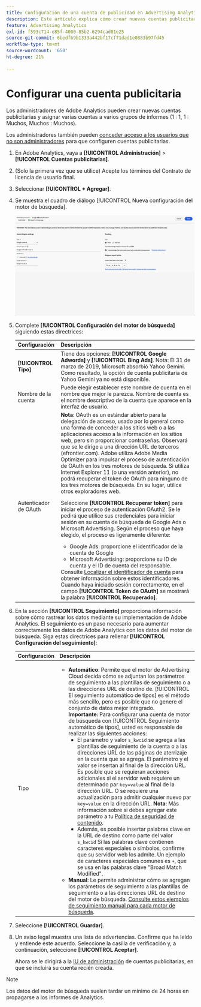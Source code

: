 ```yaml
---
title: Configuración de una cuenta de publicidad en Advertising Analytics
description: Este artículo explica cómo crear nuevas cuentas publicitarias y asignar varias cuentas a varios grupos de informes.
feature: Advertising Analytics
exl-id: f593c714-e85f-4000-85b2-6294cad81e25
source-git-commit: 6bedfb9b1333a442bf17cf71dad1e0883b97fd45
workflow-type: tm+mt
source-wordcount: '650'
ht-degree: 21%

---
```


# Configurar una cuenta publicitaria

Los administradores de Adobe Analytics pueden crear nuevas cuentas publicitarias y asignar varias cuentas a varios grupos de informes (1 : 1, 1 : Muchos, Muchos : Muchos).

Los administradores también pueden [conceder acceso a los usuarios que no son administradores](/help/integrate/c-advertising-analytics/overview.md#section_FCC58EB635954A32990D4E67B52B4369) para que configuren cuentas publicitarias.

<!--
![](assets/aa_accounts.png)
-->

1. En Adobe Analytics, vaya a **[!UICONTROL Administración]** > **[!UICONTROL Cuentas publicitarias]**.
1. (Solo la primera vez que se utilice) Acepte los términos del Contrato de licencia de usuario final.
1. Seleccionar **[!UICONTROL + Agregar]**.
1. Se muestra el cuadro de diálogo [!UICONTROL Nueva configuración del motor de búsqueda].

   ![](assets/aa-new-se-account.png)

1. Complete **[!UICONTROL Configuración del motor de búsqueda]** siguiendo estas directrices:

   | Configuración | Descripción |
   | --- | --- |
   | **[!UICONTROL Tipo]** | Tiene dos opciones: **[!UICONTROL Google Adwords]** y **[!UICONTROL Bing Ads]**. Nota: El 31 de marzo de 2019, Microsoft absorbió Yahoo Gemini. Como resultado, la opción de cuenta publicitaria de Yahoo Gemini ya no está disponible. |
   | Nombre de la cuenta | Puede elegir establecer este nombre de cuenta en el nombre que mejor le parezca.  Nombre de cuenta es el nombre descriptivo de la cuenta que aparece en la interfaz de usuario. |
   | Autenticador de OAuth | **Nota**: OAuth es un estándar abierto para la delegación de acceso, usado por lo general como una forma de conceder a los sitios web o a las aplicaciones acceso a la información en los sitios web, pero sin proporcionar contraseñas. Observará que se le dirige a una dirección URL de terceros (efrontier.com). Adobe utiliza Adobe Media Optimizer para impulsar el proceso de autenticación de OAuth en los tres motores de búsqueda. Si utiliza Internet Explorer 11 (o una versión anterior), no podrá recuperar el token de OAuth para ninguno de los tres motores de búsqueda. En su lugar, utilice otros exploradores web.<p>Seleccione **[!UICONTROL Recuperar token]** para iniciar el proceso de autenticación OAuth2. Se le pedirá que utilice sus credenciales para iniciar sesión en su cuenta de búsqueda de Google Ads o Microsoft Advertising. Según el proceso que haya elegido, el proceso es ligeramente diferente: <ul><li>Google Ads: proporcione el identificador de la cuenta de Google</li><li>Microsoft Advertising: proporcione su ID de cuenta y el ID de cuenta del responsable.</li></ul>Consulte [Localizar el identificador de cuenta](aa-locate-account-id.md) para obtener información sobre estos identificadores. Cuando haya iniciado sesión correctamente, en el campo **[!UICONTROL Token de OAuth]** se mostrará la palabra **[!UICONTROL Recuperado]**. |

1. En la sección **[!UICONTROL Seguimiento]** proporciona información sobre cómo rastrear los datos mediante su implementación de Adobe Analytics. El seguimiento es un paso necesario para aumentar correctamente los datos de Adobe Analytics con los datos del motor de búsqueda.
Siga estas directrices para rellenar **[!UICONTROL Configuración del seguimiento]**:

   | Configuración | Descripción |
   | --- | --- |
   | Tipo | <ul><li>**Automático**: Permite que el motor de Advertising Cloud decida cómo se adjuntan los parámetros de seguimiento a las plantillas de seguimiento o a las direcciones URL de destino de. [!UICONTROL El seguimiento automático de tipos] es el método más sencillo, pero es posible que no genere el conjunto de datos mejor integrado.<br>**Importante:** Para configurar una cuenta de motor de búsqueda con [!UICONTROL Seguimiento automático de tipos], usted es responsable de realizar las siguientes acciones:<ul><li>El parámetro y valor `s_kwcid` se agrega a las plantillas de seguimiento de la cuenta o a las direcciones URL de las páginas de aterrizaje en la cuenta que se agrega. El parámetro y el valor se insertan al final de la dirección URL. Es posible que se requieran acciones adicionales si el servidor web requiere un determinado par `key=value` al final de la dirección URL. O se requiere una actualización para admitir cualquier nuevo par `key=value` en la dirección URL. **Nota**: Más información sobre si debes agregar este parámetro a tu [Política de seguridad de contenido](https://experienceleague.adobe.com/es/docs/id-service/using/reference/csp).</li><li>Además, es posible insertar palabras clave en la URL de destino como parte del valor `s_kwcid` Si las palabras clave contienen caracteres especiales o símbolos, confirme que su servidor web los admite. Un ejemplo de caracteres especiales comunes es `+`, que se usa en las palabras clave &quot;Broad Match Modified&quot;.</li></ul></li><li>**Manual**: Le permite administrar cómo se agregan los parámetros de seguimiento a las plantillas de seguimiento o a las direcciones URL de destino del motor de búsqueda. [Consulte estos ejemplos de seguimiento manual para cada motor de búsqueda](/help/integrate/c-advertising-analytics/c-adanalytics-workflow/aa-manual-vs-automatic-tracking.md).</li></ul> |

1. Seleccione **[!UICONTROL Guardar]**.
1. Un aviso legal muestra una lista de advertencias. Confirme que ha leído y entiende este acuerdo. Seleccione la casilla de verificación y, a continuación, seleccione **[!UICONTROL Aceptar]**.

   Ahora se le dirigirá a la [IU de administración](/help/integrate/c-advertising-analytics/c-adanalytics-workflow/aa-manage-ad-accounts.md) de cuentas publicitarias, en que se incluirá su cuenta recién creada.

>[!NOTE]
>
>Los datos del motor de búsqueda suelen tardar un mínimo de 24 horas en propagarse a los informes de Analytics.
